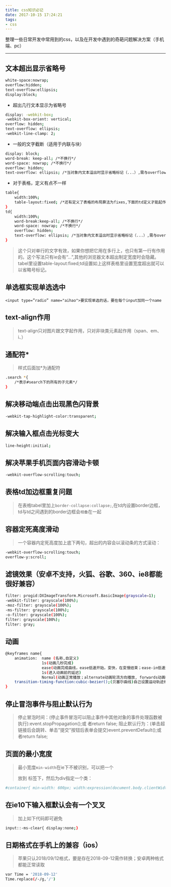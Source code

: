 ```yaml
---
title: css知识必记
date: 2017-10-15 17:24:21
tags:
- css
---
```


整理一些日常开发中常用到的css，以及在开发中遇到的奇葩问题解决方案（手机端、pc）

---

<!-- more -->

## 文本超出显示省略号

```bash
white-space:nowrap;
overflow:hidden;
text-overflow:ellipsis;
display:block;
```

+ 超出几行文本显示为省略号
```bash
display: -webkit-box;
-webkit-box-orient: vertical;
overflow: hidden;
text-overflow: ellipsis;
-webkit-line-clamp: 2;
```
+ 一般的文字截断（适用于内联与块）
```bash
display: block;
word-break: keep-all; /*不换行*/
word-space: nowrap; /*不换行*/
overflow: hidden;
text-overflow: ellipsis; /*当对象内文本溢出时显示省略标记（...）,需与overflow:hidden;一起使用*/
```
+ 对于表格，定义有点不一样
```bash
table{
    width:100%;
    table-layout:fixed; /*还有定义了表格的布局算法为fixes,下面的td定义才能起作用*/
}
td{
    width:100%;
    word-break:keep-all; /*不换行*/
    word-space: nowrap; /*不换行*/
    overflow: hidden;
    text-overflow: ellipsis; /*当对象内文本溢出时显示省略标记（...）,需与overflow:hidden;一起使用*/
}
```
>这个只对单行的文字有效，如果你想把它用在多行上，也只有第一行有作用的。这个写法只有ie会有“...”,其他的浏览器文本超出制定宽度时会隐藏。tabel里设置table-layout:fixed;td设置如上这样表格里设置宽度超出就可以以省略号标记。

## 单选框实现单选选中
```
<input type=”radio” name="aihao">要实现单选的话，要在每个input加同一个name
```
## text-align作用
>text-align只对图片跟文字起作用，只对非块类元素起作用（span、em、i、）
## 通配符*
>样式后面加*为通配符
```bash
.search *{
    /*表示#search下的所有的子元素*/
}
```
## 解决移动端点击出现黑色闪背景
```bash
-webkit-tap-highlight-color:transparent;
```
## 解决输入框点击光标变大
```bash
line-height:initial;
```
## 解决苹果手机页面内容滑动卡顿
```bash
-webkit-overflow-scrolling:touch;
```
## 表格td加边框重复问题
>在表格tabel里加上`border-collapse:collapse;`,在td内设置border边框，td与td之间遇到的border边框会`相叠`在一起
## 容器定死高度滑动
>一个容器内定死高度加上底下两句，超出的内容会以滚动条的方式滚动：
```bash
-webkit-overflow-scrolling:touch;
overflow-y:scroll;
```
## 滤镜效果（安卓不支持，火狐、谷歌、360、ie8都能很好兼容）
```bash
filter: progid:DXImageTransform.Microsoft.BasicImage(grayscale=1);
-webkit-filter: grayscale(100%);
-moz-filter: grayscale(100%);
-ms-filter: grayscale(100%);
-o-filter: grayscale(100%);
filter: grayscale(100%);
filter: gray;
```
## 动画
```bash
@keyframes name{
    animation:  name (名称,自定义)
                1s(动画几秒完成)
                ease(动画完成曲线，ease低速开始，变快，在变慢结束；ease-in低速开始；ease-out低速结束；ease-in-out低速开始跟结束；linear重头到尾速度都是一样.);
                1s(进入动画前的延迟)
                Normal(动画正常播放；alternate动画轮流方向播放, forwards动画停在最后一帧，infinite永久循环)
    transition-timing-function:cubic-bezier();(贝塞尔曲线)自己设置运动轨迹相当于ease  ease-in  ease-in-out
}
```
## 停止冒泡事件与阻止默认行为
>停止冒泡时间：(停止事件冒泡可以阻止事件中其他对象的事件处理函数被执行):event.stopPropagation();或 者return false;
>阻止默认行为：(单击超链接后会跳转、单击"提交"按钮后表单会提交)event.preventDefault();或者return false;
## 页面的最小宽度
>最小宽度`min-width`在ie下不被识别，可以把一个<div> 放到 <body> 标签下，然后为div指定一个类：
```bash
#container{ min-width: 600px; width:expression(document.body.clientWidth < 600? "600px": "auto" );}
```
## 在ie10下输入框默认会有一个叉叉
>加上如下代码即可避免
```bash
input::-ms-clear{ display:none;}
```
## 日期格式在手机上的兼容（ios）
>苹果只认2018/09/12格式，要是存在2018-09-12需作转换；安卓两种格式都能正常读取
```bash
var Time = '2018-09-12'
Time.replace(/-/g,'/')
```